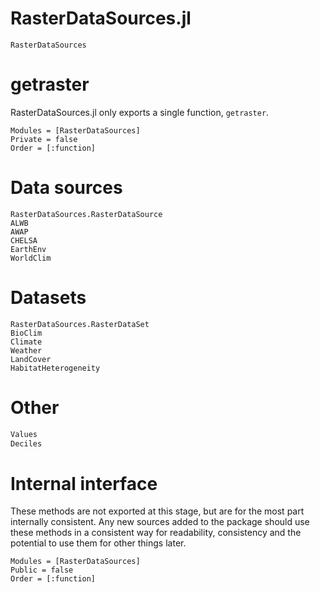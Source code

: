 # RasterDataSources.jl

```@docs
RasterDataSources
```

# getraster

RasterDataSources.jl only exports a single function, `getraster`.

```@autodocs
Modules = [RasterDataSources]
Private = false
Order = [:function]
```

# Data sources

```@docs
RasterDataSources.RasterDataSource
ALWB
AWAP
CHELSA
EarthEnv
WorldClim
```

# Datasets

```@docs
RasterDataSources.RasterDataSet
BioClim
Climate
Weather
LandCover
HabitatHeterogeneity
```

# Other

```julia
Values
Deciles
```

# Internal interface

These methods are not exported at this stage, but are for the most part
internally consistent. Any new sources added to the package should use these
methods in a consistent way for readability, consistency and the potential to use
them for other things later.

```@autodocs
Modules = [RasterDataSources]
Public = false
Order = [:function]
```
